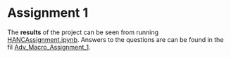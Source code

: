 # Assignment 1

The **results** of the project can be seen from running [HANCAssignment.ipynb](HANCAssignment.ipynb).
Answers to the questions are can be found in the fil [Adv_Macro_Assignment_1](Adv_Macro_Assignment_1.pdf).
